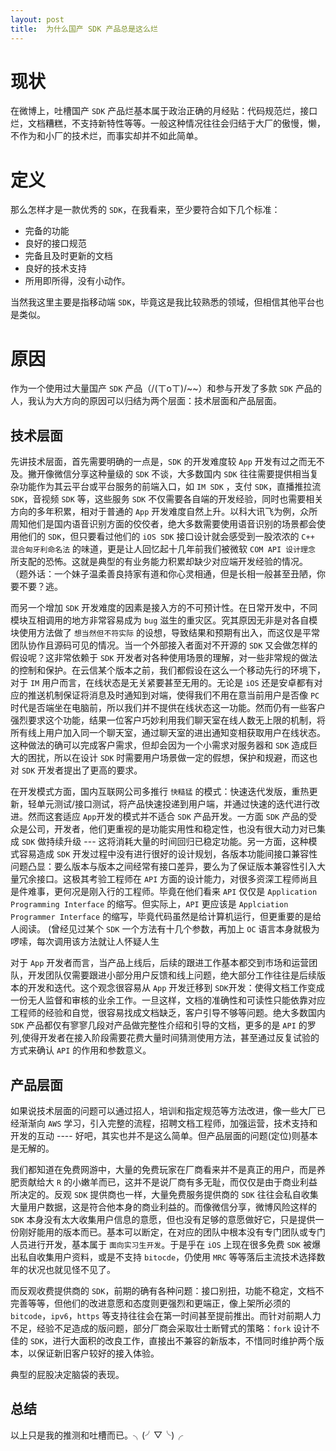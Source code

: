 ```yaml
---
layout: post
title:  为什么国产 SDK 产品总是这么烂
---
```


# 现状

在微博上，吐槽国产 `SDK` 产品烂基本属于政治正确的月经贴：代码规范烂，接口烂，文档糟糕，不支持新特性等等。一般这种情况往往会归结于大厂的傲慢，懒，不作为和小厂的技术烂，而事实却并不如此简单。

# 定义

那么怎样才是一款优秀的 `SDK`，在我看来，至少要符合如下几个标准：

* 完备的功能
* 良好的接口规范
* 完备且及时更新的文档
* 良好的技术支持
* 所用即所得，没有小动作。

当然我这里主要是指移动端 `SDK`，毕竟这是我比较熟悉的领域，但相信其他平台也是类似。


# 原因

作为一个使用过大量国产 `SDK` 产品（/(ㄒoㄒ)/~~）和参与开发了多款 `SDK` 产品的人，我认为大方向的原因可以归结为两个层面：技术层面和产品层面。


## 技术层面

先讲技术层面，首先需要明确的一点是，`SDK` 的开发难度较 `App` 开发有过之而无不及。撇开像微信分享这种量级的 `SDK` 不谈，大多数国内 `SDK` 往往需要提供相当复杂功能作为其云平台或平台服务的前端入口，如 `IM SDK` ，支付 `SDK`，直播推拉流 `SDK`，音视频 `SDK` 等，这些服务 `SDK` 不仅需要各自端的开发经验，同时也需要相关方向的多年积累，相对于普通的 `App` 开发难度自然上升。以科大讯飞为例，众所周知他们是国内语音识别方面的佼佼者，绝大多数需要使用语音识别的场景都会使用他们的 `SDK`，但只要看过他们的 `iOS SDK` 接口设计就会感受到一股浓浓的 `C++ 混合匈牙利命名法` 的味道，更是让人回忆起十几年前我们被微软 `COM API 设计理念` 所支配的恐怖。这就是典型的有业务能力积累却缺少对应端开发经验的情况。 （题外话：一个妹子温柔善良持家有道和你心灵相通，但是长相一般甚至丑陋，你要不要？逃。


而另一个增加 `SDK` 开发难度的因素是接入方的不可预计性。在日常开发中，不同模块互相调用的地方非常容易成为 `bug` 滋生的重灾区。究其原因无非是对各自模块使用方法做了 `想当然但不符实际` 的设想，导致结果和预期有出入，而这仅是平常团队协作且源码可见的情况。当一个外部接入者面对不开源的 `SDK` 又会做怎样的假设呢？这非常依赖于 `SDK` 开发者对各种使用场景的理解，对一些非常规的做法的控制和保护。在云信某个版本之前，我们都假设在这么一个移动先行的环境下，对于 `IM` 用户而言，在线状态是无关紧要甚至无用的。无论是 `iOS` 还是安卓都有对应的推送机制保证将消息及时通知到对端，使得我们不用在意当前用户是否像 `PC` 时代是否端坐在电脑前，所以我们并不提供在线状态这一功能。然而仍有一些客户强烈要求这个功能，结果一位客户巧妙利用我们聊天室在线人数无上限的机制，将所有线上用户加入同一个聊天室，通过聊天室的进出通知变相获取用户在线状态。这种做法的确可以完成客户需求，但却会因为一个小需求对服务器和 `SDK` 造成巨大的困扰，所以在设计 `SDK` 时需要用户场景做一定的假想，保护和规避，而这也对 `SDK` 开发者提出了更高的要求。


在开发模式方面，国内互联网公司多推行 `快糙猛` 的模式：快速迭代发版，重热更新，轻单元测试/接口测试，将产品快速投递到用户端，并通过快速的迭代进行改进。然而这套适应 `App`开发的模式并不适合 `SDK` 产品开发。一方面 `SDK` 产品的受众是公司，开发者，他们更重视的是功能实用性和稳定性，也没有很大动力对已集成 `SDK` 做持续升级 --- 这将消耗大量的时间回归已稳定功能。另一方面，这种模式容易造成 `SDK` 开发过程中没有进行很好的设计规划，各版本功能间接口兼容性问题凸显：要么版本与版本之间经常有接口差异，要么为了保证版本兼容性引入大量冗余接口。这极其考验工程师在 `API` 方面的设计能力，对很多资深工程师尚且是件难事，更何况是刚入行的工程师。毕竟在他们看来 `API` 仅仅是 `Application Programming Interface` 的缩写。但实际上，`API` 更应该是 `Applciation Programmer Interface` 的缩写，毕竟代码虽然是给计算机运行，但更重要的是给人阅读。 (曾经见过某个 `SDK` 一个方法有十几个参数，再加上 `OC` 语言本身就极为啰嗦，每次调用该方法就让人怀疑人生


对于 `App` 开发者而言，当产品上线后，后续的跟进工作基本都交到市场和运营团队，开发团队仅需要跟进小部分用户反馈和线上问题，绝大部分工作往往是后续版本的开发和迭代。这个观念很容易从 `App` 开发迁移到 `SDK`开发：使得文档工作变成一份无人监督和审核的业余工作。一旦这样，文档的准确性和可读性只能依靠对应工程师的经验和自觉，很容易找成文档缺乏，客户引导不够等问题。绝大多数国内 `SDK` 产品都仅有寥寥几段对产品做完整性介绍和引导的文档，更多的是 `API` 的罗列,使得开发者在接入阶段需要花费大量时间猜测使用方法，甚至通过反复试验的方式来确认 `API` 的作用和参数意义。



## 产品层面

如果说技术层面的问题可以通过招人，培训和指定规范等方法改进，像一些大厂已经渐渐向 `AWS` 学习，引入完整的流程，招聘文档工程师，加强运营，技术支持和开发的互动 ---- 好吧，其实也并不是这么简单。但产品层面的问题(定位)则基本是无解的。

我们都知道在免费网游中，大量的免费玩家在厂商看来并不是真正的用户，而是养肥贡献给大 `R` 的小嫩羊而已，这并不是说厂商有多无耻，而仅仅是由于商业利益所决定的。反观 `SDK` 提供商也一样，大量免费服务提供商的 `SDK` 往往会私自收集大量用户数据，这是符合他本身的商业利益的。而像微信分享，微博风险这样的 `SDK` 本身没有太大收集用户信息的意愿，但也没有足够的意愿做好它，只是提供一份刚好能用的版本而已。基本可以断定，在对应的团队中根本没有专门团队或专门人员进行开发，基本属于 `面向实习生开发`。于是乎在 `iOS` 上现在很多免费 `SDK` 被爆出私自收集用户资料，或是不支持 `bitocde`，仍使用 `MRC` 等等落后主流技术选择数年的状况也就见怪不见了。

而反观收费提供商的 `SDK`，前期的确有各种问题：接口别扭，功能不稳定，文档不完善等等，但他们的改进意愿和态度则更强烈和更端正，像上架所必须的 `bitcode`，`ipv6`，`https` 等支持往往会在第一时间甚至提前推出。而针对前期人力不足，经验不足造成的版问题，部分厂商会采取壮士断臂式的策略：`fork` 设计不佳的 `SDK`，进行大面积的改良工作，直接出不兼容的新版本，不惜同时维护两个版本，以保证新旧客户较好的接入体验。

典型的屁股决定脑袋的表现。

## 总结

以上只是我的推测和吐槽而已。╮(╯▽╰)╭


